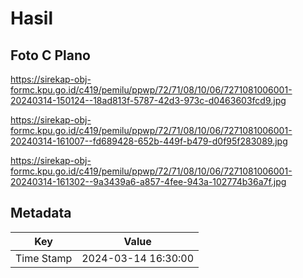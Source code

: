 # Hasil

## Foto C Plano

https://sirekap-obj-formc.kpu.go.id/c419/pemilu/ppwp/72/71/08/10/06/7271081006001-20240314-150124--18ad813f-5787-42d3-973c-d0463603fcd9.jpg

https://sirekap-obj-formc.kpu.go.id/c419/pemilu/ppwp/72/71/08/10/06/7271081006001-20240314-161007--fd689428-652b-449f-b479-d0f95f283089.jpg

https://sirekap-obj-formc.kpu.go.id/c419/pemilu/ppwp/72/71/08/10/06/7271081006001-20240314-161302--9a3439a6-a857-4fee-943a-102774b36a7f.jpg


## Metadata

| Key        | Value               |
| ---------- | ------------------- |
| Time Stamp | 2024-03-14 16:30:00 |



